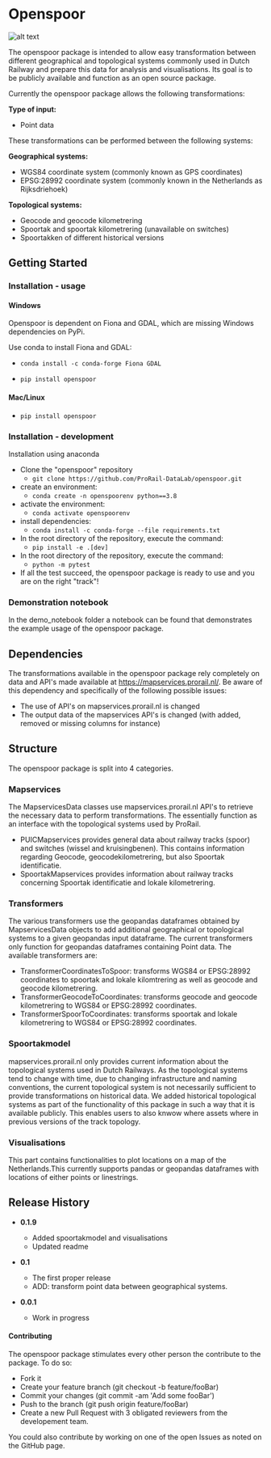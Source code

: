 # Openspoor

![alt text](https://www.radingspoor.nl/images/Stoom/Modellen_van_Leden/7_Inch_modellen/Zandloc_Janny/51133945_533417650499237_1555124498724814848_n.jpg)

The openspoor package is intended to allow easy transformation between different geographical and topological systems 
commonly used in Dutch Railway and prepare this data for analysis and visualisations. Its goal is to be publicly available and function as an open source package.

Currently the openspoor package allows the following transformations:

**Type of input:**
- Point data

These transformations can be performed between the following systems:

**Geographical systems:**
- WGS84 coordinate system (commonly known as GPS coordinates)
- EPSG:28992 coordinate system (commonly known in the Netherlands as Rijksdriehoek)

**Topological systems:**
- Geocode and geocode kilometrering
- Spoortak and spoortak kilometrering (unavailable on switches)
- Spoortakken of different historical versions

## Getting Started

### Installation - usage

#### Windows
Openspoor is dependent on Fiona and GDAL, which are missing Windows dependencies on PyPi.

Use conda to install Fiona and GDAL:

- `conda install -c conda-forge Fiona GDAL`

- `pip install openspoor`

#### Mac/Linux

- `pip install openspoor`

### Installation - development

Installation using anaconda
- Clone the "openspoor" repository
  - `git clone https://github.com/ProRail-DataLab/openspoor.git`
- create an environment:
  - `conda create -n openspoorenv python==3.8`
- activate the environment:
  - `conda activate openspoorenv`
- install dependencies:
  - `conda install -c conda-forge --file requirements.txt`
- In the root directory of the repository, execute the command:
  - `pip install -e .[dev]`
- In the root directory of the repository, execute the command:
  - `python -m pytest`
- If all the test succeed, the openspoor package is ready to use and you are on the right "track"!

### Demonstration notebook

In the demo_notebook folder a notebook can be found that demonstrates the example usage of the openspoor package.

## Dependencies

The transformations available in the openspoor package rely completely on data and API's made available at 
https://mapservices.prorail.nl/. Be aware of this dependency and specifically of the following possible issues:

- The use of API's on mapservices.prorail.nl is changed
- The output data of the mapservices API's is changed (with added, removed or missing columns for instance)


## Structure

The openspoor package is split into 4 categories.

### Mapservices

The MapservicesData classes use mapservices.prorail.nl API's to retrieve the necessary data to perform transformations.
The essentially function as an interface with the topological systems used by ProRail.

- PUICMapservices provides general data about railway tracks (spoor) and switches (wissel and kruisingbenen). This 
contains information regarding Geocode, geocodekilometrering, but also Spoortak identificatie.
- SpoortakMapservices provides information about railway tracks concerning Spoortak identificatie and lokale 
kilometrering.

### Transformers

The various transformers use the geopandas dataframes obtained by MapservicesData objects to add additional geographical
or topological systems to a given geopandas input dataframe. The current transformers only function for geopandas 
dataframes containing Point data. The available transformers are:

- TransformerCoordinatesToSpoor: transforms WGS84 or EPSG:28992 coordinates to spoortak and lokale kilomtrering as well 
as geocode and geocode kilometrering.
- TransformerGeocodeToCoordinates: transforms geocode and geocode kilometrering to WGS84 or EPSG:28992 coordinates.
- TransformerSpoorToCoordinates: transforms spoortak and lokale kilometrering to WGS84 or EPSG:28992 coordinates.

### Spoortakmodel

mapservices.prorail.nl only provides current information about the topological systems used in Dutch
Railways. As the topological systems tend to change with time, due to changing infrastructure and naming conventions, 
the current topological system is not necessarily sufficient to provide transformations on historical data. We added 
historical topological systems as part of the functionality of this package in such a way that it
is available publicly. This enables users to also knwow where assets where in previous versions of the
track topology. 

### Visualisations

This part contains functionalities to plot locations on a map of the Netherlands.This currently supports pandas or geopandas dataframes with locations of either points or linestrings. 

## Release History

- <b>0.1.9</b>
  - Added spoortakmodel and visualisations
  - Updated readme  

- <b>0.1</b>
  - The first proper release
  - ADD: transform point data between geographical systems.
- <b>0.0.1</b>
  - Work in progress 

#### Contributing
The openspoor package stimulates every other person the contribute to the package. To do so:

- Fork it
- Create your feature branch (git checkout -b feature/fooBar)
- Commit your changes (git commit -am 'Add some fooBar')
- Push to the branch (git push origin feature/fooBar)
- Create a new Pull Request with 3 obligated reviewers from the developement team.

You could also contribute by working on one of the open Issues as noted on the GitHub page.